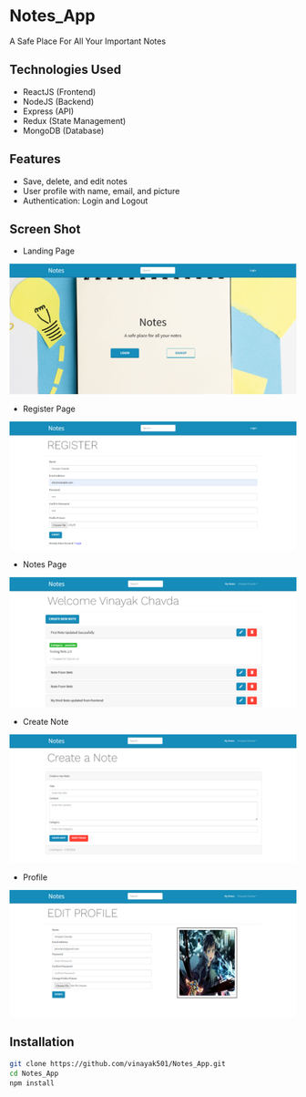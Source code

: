 # Notes_App

A Safe Place For All Your Important Notes

## Technologies Used

- ReactJS (Frontend)
- NodeJS (Backend)
- Express (API)
- Redux (State Management)
- MongoDB (Database)

## Features

- Save, delete, and edit notes
- User profile with name, email, and picture
- Authentication: Login and Logout

## Screen Shot 

- Landing Page
  
![Landing Page](frontend/ScreenShot/Landing%20Page.png)

- Register Page
  
![Register Page](frontend/ScreenShot/Register%20Page.png)

- Notes Page
  
![Notes Page](frontend/ScreenShot/Notes%20Page.png)

- Create Note
  
![Create Note](frontend/ScreenShot/Create%20Note.png)

- Profile
    
![Profile Page](frontend/ScreenShot/Profile.png)

## Installation

```bash
git clone https://github.com/vinayak501/Notes_App.git
cd Notes_App
npm install


